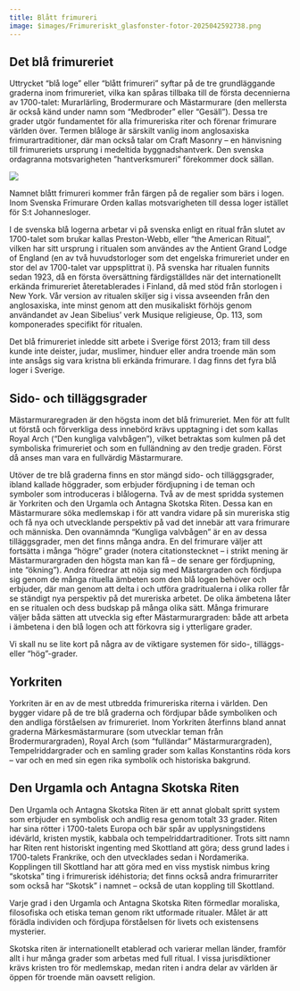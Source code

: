 ```yaml
---
title: Blått frimureri
image: $images/Frimureriskt_glasfonster-fotor-2025042592738.png
---
```

## Det blå frimureriet

Uttrycket “blå loge” eller “blått frimureri” syftar på de tre grundläggande graderna inom frimureriet, vilka kan spåras tillbaka till de första decennierna av 1700-talet: Murarlärling, Brodermurare och Mästarmurare (den mellersta är också känd under namn som “Medbroder” eller “Gesäll”). Dessa tre grader utgör fundamentet för alla frimureriska riter och förenar frimurare världen över. Termen blåloge är särskilt vanlig inom anglosaxiska frimurartraditioner, där man också talar om Craft Masonry – en hänvisning till frimureriets ursprung i medeltida byggnadshantverk. Den svenska ordagranna motsvarigheten ”hantverksmureri” förekommer dock sällan.

<div class="right-floating">

![](https://sahandprs.com/wp-content/uploads/2025/03/AdobeStock_11274847-scaled.jpeg)

</div>

Namnet blått frimureri kommer från färgen på de regalier som bärs i logen. Inom Svenska Frimurare Orden kallas motsvarigheten till dessa loger istället för S:t Johannesloger.

I de svenska blå logerna arbetar vi på svenska enligt en ritual från slutet av 1700-talet som brukar kallas Preston-Webb, eller “the American Ritual”, vilken har sitt ursprung i ritualen som användes av the Antient Grand Lodge of England (en av två huvudstorloger som det engelska frimureriet under en stor del av 1700-talet var uppsplittrat i). På svenska har ritualen funnits sedan 1923, då en första översättning färdigställdes när det internationellt erkända frimureriet återetablerades i Finland, då med stöd från storlogen i New York. Vår version av ritualen skiljer sig i vissa avseenden från den anglosaxiska, inte minst genom att den musikaliskt förhöjs genom användandet av Jean Sibelius’ verk Musique religieuse, Op. 113, som komponerades specifikt för ritualen.

Det blå frimureriet inledde sitt arbete i Sverige först 2013; fram till dess kunde inte deister, judar, muslimer, hinduer eller andra troende män som inte ansågs sig vara kristna bli erkända frimurare. I dag finns det fyra blå loger i Sverige.

## Sido- och tilläggsgrader

Mästarmuraregraden är den högsta inom det blå frimureriet. Men för att fullt ut förstå och förverkliga dess innebörd krävs upptagning i det som kallas Royal Arch (“Den kungliga valvbågen”), vilket betraktas som kulmen på det symboliska frimureriet och som en fulländning av den tredje graden. Först då anses man vara en fullvärdig Mästarmurare.

Utöver de tre blå graderna finns en stor mängd sido- och tilläggsgrader, ibland kallade höggrader, som erbjuder fördjupning i de teman och symboler som introduceras i blålogerna. Två av de mest spridda systemen är Yorkriten och den Urgamla och Antagna Skotska Riten. Dessa kan en Mästarmurare söka medlemskap i för att vandra vidare på sin mureriska stig och få nya och utvecklande perspektiv på vad det innebär att vara frimurare och människa. Den ovannämnda “Kungliga valvbågen” är en av dessa tilläggsgrader, men det finns många andra. En del frimurare väljer att fortsätta i många “högre” grader (notera citationstecknet – i strikt mening är Mästarmurargraden den högsta man kan få – de senare ger fördjupning, inte “ökning”). Andra föredrar att nöja sig med Mästargraden och fördjupa sig genom de många rituella ämbeten som den blå logen behöver och erbjuder, där man genom att delta i och utföra gradritualerna i olika roller får se ständigt nya perspektiv på det mureriska arbetet. De olika ämbetena låter en se ritualen och dess budskap på många olika sätt. Många frimurare väljer båda sätten att utveckla sig efter Mästarmurargraden: både att arbeta i ämbetena i den blå logen och att förkovra sig i ytterligare grader.

Vi skall nu se lite kort på några av de viktigare systemen för sido-, tilläggs- eller “hög”-grader.

## Yorkriten

Yorkriten är en av de mest utbredda frimureriska riterna i världen. Den bygger vidare på de tre blå graderna och fördjupar både symboliken och den andliga förståelsen av frimureriet. Inom Yorkriten återfinns bland annat graderna Märkesmästarmurare (som utvecklar teman från Brodermurargraden), Royal Arch (som “fulländar” Mästarmurargraden), Tempelriddargrader och en samling grader som kallas Konstantins röda kors – var och en med sin egen rika symbolik och historiska bakgrund.

## Den Urgamla och Antagna Skotska Riten

Den Urgamla och Antagna Skotska Riten är ett annat globalt spritt system som erbjuder en symbolisk och andlig resa genom totalt 33 grader. Riten har sina rötter i 1700-talets Europa och bär spår av upplysningstidens idévärld, kristen mystik, kabbala och tempelriddartraditioner. Trots sitt namn har Riten rent historiskt ingenting med Skottland att göra; dess grund lades i 1700-talets Frankrike, och den utvecklades sedan i Nordamerika. Kopplingen till Skottland har att göra med en viss mystisk nimbus kring “skotska” ting i frimurerisk idéhistoria; det finns också andra frimurarriter som också har “Skotsk” i namnet – också de utan koppling till Skottland.

Varje grad i den Urgamla och Antagna Skotska Riten förmedlar moraliska, filosofiska och etiska teman genom rikt utformade ritualer. Målet är att förädla individen och fördjupa förståelsen för livets och existensens mysterier.

Skotska riten är internationellt etablerad och varierar mellan länder, framför allt i hur många grader som arbetas med full ritual. I vissa jurisdiktioner krävs kristen tro för medlemskap, medan riten i andra delar av världen är öppen för troende män oavsett religion.